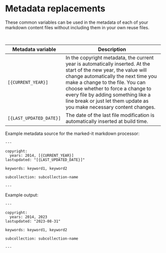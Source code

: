 <!--
# Copyright 2022, 2023 IBM Inc. All rights reserved
# SPDX-License-Identifier: Apache2.0
# Last updated: 2023-08-31
-->

# Metadata replacements
These common variables can be used in the metadata of each of your markdown content files without including them in your own reuse files.



<br />

|Metadata variable|Description|
|----------|-----------|
|`[{CURRENT_YEAR}]`|In the copyright metadata, the current year is automatically inserted. At the start of the new year, the value will change automatically the next time you make a change to the file. You can choose whether to force a change to every file by adding something like a line break or just let them update as you make necessary content changes.|
|`[{LAST_UPDATED_DATE}]`|The date of the last file modification is automatically inserted at build time.|

Example metadata source for the marked-it markdown processor:
```
---

copyright:
  years: 2014, [{CURRENT_YEAR}]
lastupdated: "[{LAST_UPDATED_DATE}]"

keywords: keyword1, keyword2

subcollection: subcollection-name

---
```

Example output:
```
---

copyright:
  years: 2014, 2023
lastupdated: "2023-08-31"

keywords: keyword1, keyword2

subcollection: subcollection-name

---
```
